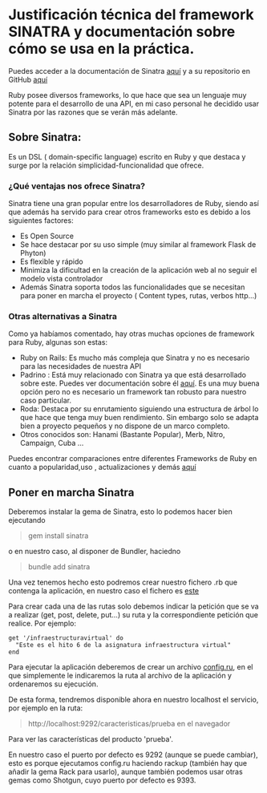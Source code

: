 # Justificación técnica del framework SINATRA y documentación sobre cómo se usa en la práctica.

Puedes acceder a la documentación de Sinatra [aquí](http://sinatrarb.com/documentation.html) y a su repositorio en GitHub [aquí](https://github.com/sinatra/sinatra)

Ruby posee diversos frameworks, lo que hace que sea un lenguaje muy potente para el desarrollo de una API, en mi caso personal he decidido usar Sinatra por las razones que se verán más adelante.

## Sobre Sinatra:

Es un DSL ( domain-specific language) escrito en Ruby y que destaca y surge por la relación simplicidad-funcionalidad que ofrece.

### ¿Qué ventajas nos ofrece Sinatra?

Sinatra tiene una gran popular entre los desarrolladores de Ruby, siendo así que además ha servido para crear otros frameworks esto es debido a los siguientes factores:

* Es Open Source
* Se hace destacar por su uso simple (muy similar al framework Flask de Phyton)
* Es flexible y rápido
* Minimiza la dificultad en la creación de la aplicación web al no seguir el modelo vista controlador
* Además Sinatra soporta todos las funcionalidades que se necesitan para poner en marcha el proyecto ( Content types, rutas, verbos http...)

### Otras alternativas a Sinatra

Como ya habíamos comentado, hay otras muchas opciones de framework para Ruby, algunas son estas:

* Ruby on Rails: Es mucho más compleja que Sinatra y no es necesario para las necesidades de nuestra API
* Padrino : Está muy relacionado con Sinatra ya que está desarrollado sobre este. Puedes ver documentación sobre él [aquí](http://padrinorb.com/). Es una muy buena opción pero no es necesario un framework tan robusto para nuestro caso particular.
* Roda: Destaca por su enrutamiento siguiendo una estructura de árbol lo que hace que tenga muy buen rendimiento. Sin embargo solo se adapta bien a proyecto pequeños y no dispone de un marco completo.
* Otros conocidos son: Hanami (Bastante Popular), Merb, Nitro, Campaign, Cuba ...

Puedes encontrar comparaciones entre diferentes Frameworks de Ruby en cuanto a popularidad,uso , actualizaciones y demás [aquí](https://ruby.libhunt.com/categories/242-web-frameworks)

## Poner en marcha Sinatra

Deberemos instalar la gema de Sinatra, esto lo podemos hacer bien ejecutando 

> gem install sinatra

o en nuestro caso, al disponer de Bundler, haciedno 

> bundle add sinatra

Una vez tenemos hecho esto podremos crear nuestro fichero .rb que contenga la aplicación, en nuestro caso el fichero es [este](https://github.com/mariasanzs/makeupIV/blob/master/sinatra/myapp.rb)

Para crear cada una de las rutas solo debemos indicar la petición que se va a realizar (get, post, delete, put...) su ruta y la correspondiente petición que realice. Por ejemplo:

~~~
get '/infraestructuravirtual' do
  "Este es el hito 6 de la asignatura infraestructura virtual"
end
~~~

Para ejecutar la aplicación deberemos de crear un archivo [config.ru](https://github.com/mariasanzs/makeupIV/blob/master/config.ru), en el que simplemente le indicaremos la ruta al archivo de la aplicación y ordenaremos su ejecución.

De esta forma, tendremos disponible ahora en nuestro localhost el servicio, por ejemplo en la ruta:

 > http://localhost:9292/caracteristicas/prueba en el navegador

Para ver las características del producto 'prueba'.

En nuestro caso el puerto por defecto es 9292 (aunque se puede cambiar), esto es porque ejecutamos config.ru haciendo rackup (también hay que añadir la gema Rack para usarlo), aunque también podemos usar otras gemas como Shotgun, cuyo puerto por defecto es 9393. 


